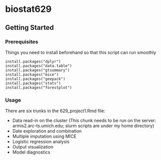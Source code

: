 # biostat629
## Getting Started

### Prerequisites

Things you need to install beforehand so that this script can run smoothly

```
install.packages("dplyr")
install.packages("data.table")
install.packages("gtsummary")
install.packages("mice")
install.packages("geepack")
install.packages("stats")
install.packages("forestplot")
```

### Usage
There are six trunks in the 629_project1.Rmd file:
* Data read-in on the cluster (This chunk needs to be run on the server: armis2.arc-ts.umich.edu; slurm scripts are under my home directory)
* Date exploration and combination 
* Multiple imputation using MICE
* Logistic regression analysis
* Output visualization
* Model diagnostics

